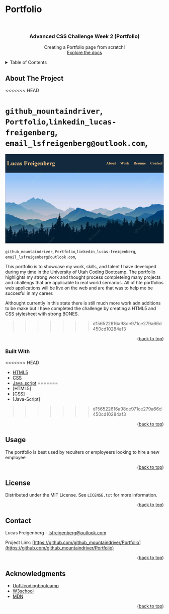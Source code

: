 # Portfolio
<div id="top"></div>

<!-- PROJECT LOGO -->
<br />
<div align="center">
  <a href="https://github.com/github_username/repo_name">
  </a>

<h3 align="center">Advanced CSS Challenge Week 2 (Portfolio)</h3>

  <p align="center">
    Creating a Portfolio page from scratch!
    <br />
    <a href="https://github.com/mountaindriver/Portfolio">Explore the docs</a>
  </p>
</div>



<!-- TABLE OF CONTENTS -->
<details>
  <summary>Table of Contents</summary>
  <ol>
    <li>
      <a href="#about-the-project">About The Project</a>
      <ul>
        <li><a href="#built-with">Built With</a></li>
      </ul>
    </li>
    <li><a href="#usage">Usage</a></li>
    <li><a href="#license">License</a></li>
    <li><a href="#contact">Contact</a></li>
    <li><a href="#acknowledgments">Acknowledgments</a></li>
  </ol>
</details>



<!-- ABOUT THE PROJECT -->
## About The Project

<<<<<<< HEAD

 `github_mountaindriver`, `Portfolio`,`linkedin_lucas-freigenberg`, `email_lsfreigenberg@outlook.com`,
=======
![screenshot of portfolio](/assests/images/Portfolio-screenshot.png)


 `github_mountaindriver`, `Portfolio`,`linkedin_lucas-freigenberg`, `email_lsfreigenberg@outlook.com`,

 This portfolio is to showcase my work, skills, and talent I have developed during my time in the University of Utah Coding Bootcamp.  The portfolio highlights my strong work and thought process completeing many projects and challengs that are applicable to real world sernarios. All of hte portfolios web applications will be live on the web and are that was to help me be succesful in my career.  

 Althought currently in this state there is still much more work adn additions to be make but I have completed the challenge by creating a HTML5 and CSS stylesheet with strong BONES.
>>>>>>> d156522616a98de971ce279a66d450cd10284af3

<p align="right">(<a href="#top">back to top</a>)</p>



### Built With

<<<<<<< HEAD
* [HTML5](https://nextjs.org/)
* [CSS](https://reactjs.org/)
* [Java_script](https://vuejs.org/)
=======
* [HTML5]
* [CSS]
* [Java-Script]
>>>>>>> d156522616a98de971ce279a66d450cd10284af3

<p align="right">(<a href="#top">back to top</a>)</p>



<!-- USAGE EXAMPLES -->
## Usage

The portfolio is best used by recuiters or employeers looking to hire a new employee


<p align="right">(<a href="#top">back to top</a>)</p>



<!-- LICENSE -->
## License

Distributed under the MIT License. See `LICENSE.txt` for more information.

<p align="right">(<a href="#top">back to top</a>)</p>



<!-- CONTACT -->
## Contact

Lucas Freigenberg - lsfreigenberg@outlook.com

Project Link: [https://github.com/github_mountaindriver/Portfolio](https://github.com/github_mountaindriver/Portfolio)

<p align="right">(<a href="#top">back to top</a>)</p>



<!-- ACKNOWLEDGMENTS -->
## Acknowledgments

* [UofUcodingbootcamp](https://bootcamps.continue.utah.edu/)
* [W3school](https://www.w3schools.com/)
* [MDN](https://developer.mozilla.org/en-US/)

<p align="right">(<a href="#top">back to top</a>)</p>

